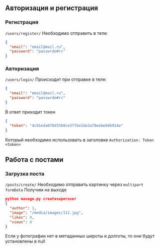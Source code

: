 ## Авторизация и регистрация

### Регистрация

`/users/register/`
Необходимо отправить в теле:

```json
{
  "email": "email@mail.ru",
  "password": "passwrdo#rc"
}
```

### Авторизация

`/users/login/`
Происходит при отправке в теле:

```json 
{
  "email": "email@mail.ru",
  "password": "passwrdo#rc"
}
```

В ответ приходит токен

```json
{
  "token": "4c91eda070d33b0ce3ffbe2de3a70eebe04b914e"
}
```

Который необходимо использовать в заголовке
`Authorization: Token <token>`

## Работа с постами

### Загрузка поста

`/posts/create/`
Необходимо отправить картинку через `multipart formData`
Получим на выходе

```json
python manage.py createsuperuser
{
  "author": 1,
  "image": "/media/images/111.jpg",
  "likes": 0,
  "views": 0
}
```

Если у фотографии нет в метаданных широты и долготы, то они будут установлены в null 